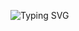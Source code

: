 ![Typing SVG](https://readme-typing-svg.demolab.com?font=Josefin&weight=550&size=22&duration=6000&pause=500&color=1B1FE6&width=435&lines=%D0%A0%D0%B5%D1%88%D0%B5%D0%BD%D0%B8%D0%B5+%D0%BA%D1%83%D1%80%D1%81%D0%B0+%D0%BE%D1%82+Skillbox+%D0%BF%D0%BE+JS;by+SpOOn)
